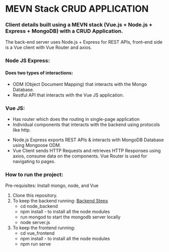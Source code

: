 # MEVN Stack CRUD APPLICATION

### Client details built using a MEVN stack (Vue.js + Node.js + Express + MongoDB) with a CRUD Application. 

The back-end server uses Node.js + Express for REST APIs, front-end side is a Vue client with Vue Router and axios.


### Node JS Express:

#### Does two types of interactions:
* ODM (Object Document Mapping) that interacts with the Mongo Database.
* Restful API that interacts with the Vue JS application.

### Vue JS:

* Has router which does the routing in single-page application
* Individual components that interacts with the backend using protocols like http.

- Node.js Express exports REST APIs & interacts with MongoDB Database using Mongoose ODM.
- Vue Client sends HTTP Requests and retrieves HTTP Responses using axios, consume data on the components. Vue Router is used for navigating to pages.


### How to run the project:

Pre-requisites: Install mongo, node, and Vue

1. Clone this repository.
2. To keep the backend running:  [Backend Steps](hhttps://github.com/AjayKumarR24430/Vue-Crud-Operations/blob/main/node_backend/README.md) 
	* cd node_backend
	* npm install - to install all the node modules
	* run mongod to start the mongodb server locally
	* node server.js
3. To keep the frontend running:
	* cd vue_frontend
	* npm install - to install all the node modules
	* npm run serve
